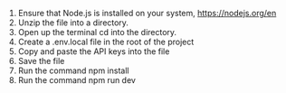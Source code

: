 1. Ensure that Node.js is installed on your system, https://nodejs.org/en
2. Unzip the file into a directory.
3. Open up the terminal cd into the directory.
4. Create a .env.local file in the root of the project
5. Copy and paste the API keys into the file
6. Save the file
7. Run the command npm install
8. Run the command npm run dev
